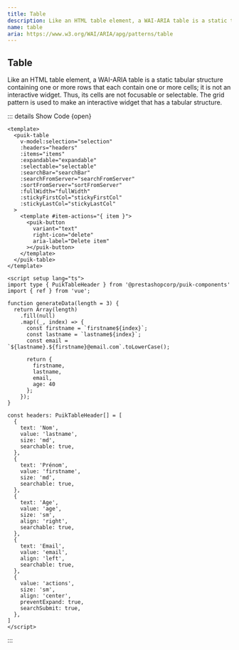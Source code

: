 ```yaml
---
title: Table
description: Like an HTML table element, a WAI-ARIA table is a static tabular structure containing one or more rows that each contain one or more cells; it is not an interactive widget. Thus, its cells are not focusable or selectable. The grid pattern is used to make an interactive widget that has a tabular structure.
name: table
aria: https://www.w3.org/WAI/ARIA/apg/patterns/table
---
```


<script setup>
  import Table from '@vitepress/components/Table.vue';
</script>

## Table

Like an HTML table element, a WAI-ARIA table is a static tabular structure containing one or more rows that each contain one or more cells; it is not an interactive widget. Thus, its cells are not focusable or selectable. The grid pattern is used to make an interactive widget that has a tabular structure.

<Table />

::: details Show Code {open}

```vue
<template>
  <puik-table
    v-model:selection="selection"
    :headers="headers"
    :items="items"
    :expandable="expandable"
    :selectable="selectable"
    :searchBar="searchBar"
    :searchFromServer="searchFromServer"
    :sortFromServer="sortFromServer"
    :fullWidth="fullWidth"
    :stickyFirstCol="stickyFirstCol"
    :stickyLastCol="stickyLastCol"
  >
    <template #item-actions="{ item }">
      <puik-button
        variant="text"
        right-icon="delete"
        aria-label="Delete item"
      ></puik-button>
    </template>
  </puik-table>
</template>

<script setup lang="ts">
import type { PuikTableHeader } from '@prestashopcorp/puik-components'
import { ref } from 'vue';

function generateData(length = 3) {
  return Array(length)
    .fill(null)
    .map((_, index) => {
      const firstname = `firstname${index}`;
      const lastname = `lastname${index}`;
      const email = `${lastname}.${firstname}@email.com`.toLowerCase();

      return {
        firstname,
        lastname,
        email,
        age: 40
      };
    });
}

const headers: PuikTableHeader[] = [
  {
    text: 'Nom',
    value: 'lastname',
    size: 'md',
    searchable: true,
  },
  {
    text: 'Prénom',
    value: 'firstname',
    size: 'md',
    searchable: true,
  },
  {
    text: 'Age',
    value: 'age',
    size: 'sm',
    align: 'right',
    searchable: true,
  },
  {
    text: 'Email',
    value: 'email',
    align: 'left',
    searchable: true,
  },
  {
    value: 'actions',
    size: 'sm',
    align: 'center',
    preventExpand: true,
    searchSubmit: true,
  },
]
</script>
```

:::
